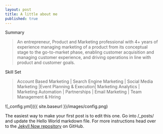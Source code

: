 ```yaml
---
layout: post
title: A little about me
published: true
---
```


Summary 	
> An entrepreneur, Product and Marketing professional with 4+ years of experience managing marketing of a product from its conceptual stage to the go-to-market phase, enabling customer acquisition and managing customer experience, and driving operations in line with product and customer goals.

Skill Set 	
> Account Based Marketing | Search Engine Marketing | Social Media Marketing |Event Planning & 	Execution| Marketing Analytics | Marketing Automation | Partnerships | Email Marketing | Team Management & Hiring




![_config.yml]({{ site.baseurl }}/images/config.png)

The easiest way to make your first post is to edit this one. Go into /_posts/ and update the Hello World markdown file. For more instructions head over to the [Jekyll Now repository](https://github.com/barryclark/jekyll-now) on GitHub.

